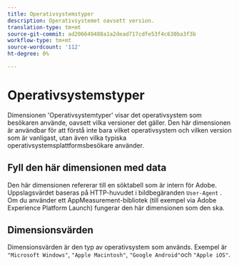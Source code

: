 ```yaml
---
title: Operativsystemstyper
description: Operativsystemet oavsett version.
translation-type: tm+mt
source-git-commit: ad206649488a1a2dead717cdfe53f4c630ba3f3b
workflow-type: tm+mt
source-wordcount: '112'
ht-degree: 0%

---
```



# Operativsystemstyper

Dimensionen &#39;Operativsystemtyper&#39; visar det operativsystem som besökaren använde, oavsett vilka versioner det gäller. Den här dimensionen är användbar för att förstå inte bara vilket operativsystem och vilken version som är vanligast, utan även vilka typiska operativsystemsplattformsbesökare använder.

## Fyll den här dimensionen med data

Den här dimensionen refererar till en söktabell som är intern för Adobe. Uppslagsvärdet baseras på HTTP-huvudet i bildbegäranden `User-Agent` . Om du använder ett AppMeasurement-bibliotek (till exempel via Adobe Experience Platform Launch) fungerar den här dimensionen som den ska.

## Dimensionsvärden

Dimensionsvärden är den typ av operativsystem som används. Exempel är `"Microsoft Windows"`, `"Apple Macintosh"`, `"Google Android"`och `"Apple iOS"`.
